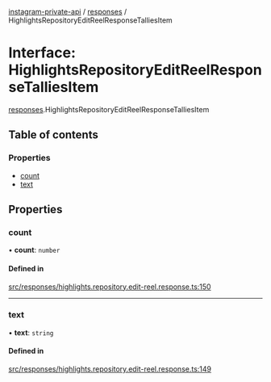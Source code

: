 [instagram-private-api](../../README.md) / [responses](../../modules/responses.md) / HighlightsRepositoryEditReelResponseTalliesItem

# Interface: HighlightsRepositoryEditReelResponseTalliesItem

[responses](../../modules/responses.md).HighlightsRepositoryEditReelResponseTalliesItem

## Table of contents

### Properties

- [count](HighlightsRepositoryEditReelResponseTalliesItem.md#count)
- [text](HighlightsRepositoryEditReelResponseTalliesItem.md#text)

## Properties

### count

• **count**: `number`

#### Defined in

[src/responses/highlights.repository.edit-reel.response.ts:150](https://github.com/Nerixyz/instagram-private-api/blob/b3351b9/src/responses/highlights.repository.edit-reel.response.ts#L150)

___

### text

• **text**: `string`

#### Defined in

[src/responses/highlights.repository.edit-reel.response.ts:149](https://github.com/Nerixyz/instagram-private-api/blob/b3351b9/src/responses/highlights.repository.edit-reel.response.ts#L149)
